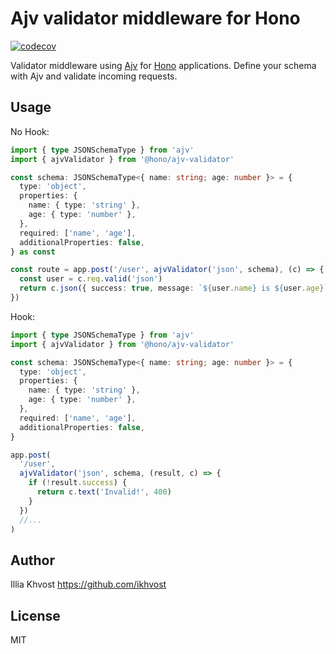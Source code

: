 # Ajv validator middleware for Hono

[![codecov](https://codecov.io/github/honojs/middleware/graph/badge.svg?flag=ajv-validator)](https://codecov.io/github/honojs/middleware)

Validator middleware using [Ajv](https://github.com/ajv-validator/ajv) for [Hono](https://honojs.dev) applications.
Define your schema with Ajv and validate incoming requests.

## Usage

No Hook:

```ts
import { type JSONSchemaType } from 'ajv'
import { ajvValidator } from '@hono/ajv-validator'

const schema: JSONSchemaType<{ name: string; age: number }> = {
  type: 'object',
  properties: {
    name: { type: 'string' },
    age: { type: 'number' },
  },
  required: ['name', 'age'],
  additionalProperties: false,
} as const

const route = app.post('/user', ajvValidator('json', schema), (c) => {
  const user = c.req.valid('json')
  return c.json({ success: true, message: `${user.name} is ${user.age}` })
})
```

Hook:

```ts
import { type JSONSchemaType } from 'ajv'
import { ajvValidator } from '@hono/ajv-validator'

const schema: JSONSchemaType<{ name: string; age: number }> = {
  type: 'object',
  properties: {
    name: { type: 'string' },
    age: { type: 'number' },
  },
  required: ['name', 'age'],
  additionalProperties: false,
}

app.post(
  '/user',
  ajvValidator('json', schema, (result, c) => {
    if (!result.success) {
      return c.text('Invalid!', 400)
    }
  })
  //...
)
```

## Author

Illia Khvost <https://github.com/ikhvost>

## License

MIT
